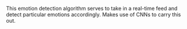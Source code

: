 This emotion detection algorithm serves to take in a real-time feed and detect particular emotions accordingly.
Makes use of CNNs to carry this out.
